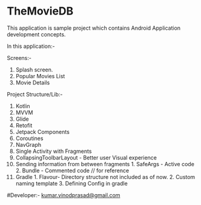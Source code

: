 # TheMovieDB

This application is sample project which contains Android Application development concepts.

In this application:-

Screens:-
1. Splash screen.
2. Popular Movies List
3. Movie Details

Project Structure/Lib:-
1. Kotlin
2. MVVM
3. Glide
4. Retofit
5. Jetpack Components
6. Coroutines 
7. NavGraph
8. Single Activity with Fragments
9. CollapsingToolbarLayout - Better user Visual experience
9. Sending information from between fragments
		1. SafeArgs - Active code
		2. Bundle - Commented code // for reference
10. Gradle
		1. Flavour- Directory structure not included as of now.
		2. Custom naming template
		3. Defining Config in gradle
					


#Developer:- kumar.vinodprasad@gmail.com

